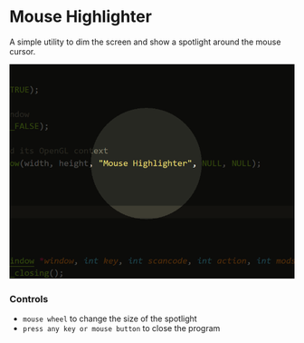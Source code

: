 # Mouse Highlighter

A simple utility to dim the screen and show a spotlight around the mouse cursor.

![Mouse Highlighter](screenshot.png)

### Controls
- ```mouse wheel``` to change the size of the spotlight
- ```press any key or mouse button``` to close the program
